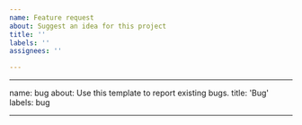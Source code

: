 ```yaml
---
name: Feature request
about: Suggest an idea for this project
title: ''
labels: ''
assignees: ''

---
```


---
name: bug
about: Use this template to report existing bugs.
title: 'Bug'
labels: bug

---
